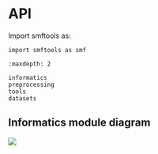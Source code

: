 # API

Import smftools as:

```
import smftools as smf
```

```{toctree}
:maxdepth: 2

informatics
preprocessing
tools
datasets
```

## Informatics module diagram
![](https://github.com/jkmckenna/smftools/docs/source/_static/smftools_informatics_diagram.png)